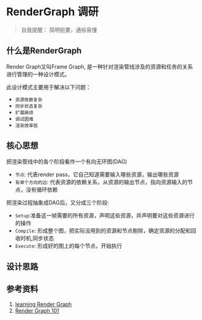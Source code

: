 # RenderGraph 调研

> 自我提醒： 简明扼要，通俗易懂

## 什么是RenderGraph

Render Graph又叫Frame Graph, 是一种针对渲染管线涉及的资源和任务的关系进行管理的一种设计模式。

此设计模式主要用于解决以下问题：

- `资源依赖复杂`
- `同步状态复杂`
- `扩展麻烦`
- `调试困难`
- `渲染效率低`

## 核心思想

把渲染管线中的各个阶段看作一个有向无环图(DAG)

- `节点`: 代表render pass，它自己知道需要输入哪些资源，输出哪些资源
- `有单个方向的边`: 代表资源的依赖关系，从资源的输出节点，指向资源输入的节点，没有循环依赖

把渲染过程抽象成DAG后，又分成三个阶段:

- `Setup`:准备这一帧需要的所有资源，声明这些资源，并声明要对这些资源进行的操作
- `Compile`: 形成整个图，把实际没用到的资源和节点剔除，确定资源的分配和回收时机,同步状态
- `Execute`: 形成好的图上的每个节点，开始执行

## 设计思路


## 参考资料

1. [learning Render Graph](https://yrom.net/blog/2023/08/13/learning-render-graph)
1. [Render Graph 101](https://blog.traverseresearch.nl/render-graph-101-f42646255636)
